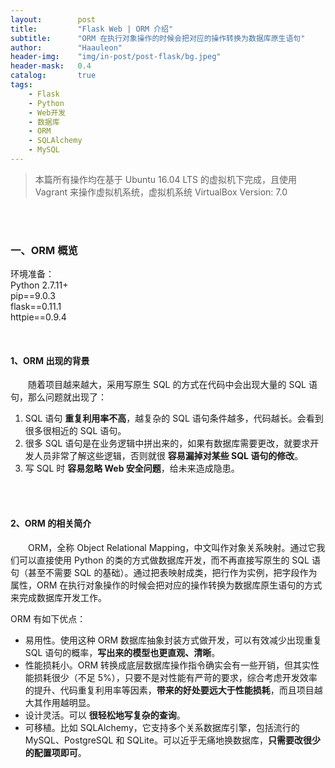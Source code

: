 ```yaml
---
layout:        post
title:         "Flask Web | ORM 介绍"
subtitle:      "ORM 在执行对象操作的时候会把对应的操作转换为数据库原生语句"
author:        "Haauleon"
header-img:    "img/in-post/post-flask/bg.jpeg"
header-mask:   0.4
catalog:       true
tags:
    - Flask
    - Python
    - Web开发
    - 数据库
    - ORM
    - SQLAlchemy
    - MySQL
---
```


> 本篇所有操作均在基于 Ubuntu 16.04 LTS 的虚拟机下完成，且使用 Vagrant 来操作虚拟机系统，虚拟机系统 VirtualBox Version: 7.0 

<br>
<br>

### 一、ORM 概览
环境准备：     
Python 2.7.11+      
pip==9.0.3     
flask==0.11.1   
httpie==0.9.4     

<br>

#### 1、ORM 出现的背景 
&emsp;&emsp;随着项目越来越大，采用写原生 SQL 的方式在代码中会出现大量的 SQL 语句，那么问题就出现了：    
1. SQL 语句 **重复利用率不高**，越复杂的 SQL 语句条件越多，代码越长。会看到很多很相近的 SQL 语句。     
2. 很多 SQL 语句是在业务逻辑中拼出来的，如果有数据库需要更改，就要求开发人员非常了解这些逻辑，否则就很 **容易漏掉对某些 SQL 语句的修改**。     
3. 写 SQL 时 **容易忽略 Web 安全问题**，给未来造成隐患。      

<br>
<br>

#### 2、ORM 的相关简介
&emsp;&emsp;ORM，全称 Object Relational Mapping，中文叫作对象关系映射。通过它我们可以直接使用 Python 的类的方式做数据库开发，而不再直接写原生的 SQL 语句（甚至不需要 SQL 的基础）。通过把表映射成类，把行作为实例，把字段作为属性，ORM 在执行对象操作的时候会把对应的操作转换为数据库原生语句的方式来完成数据库开发工作。     

ORM 有如下优点：     
- 易用性。使用这种 ORM 数据库抽象封装方式做开发，可以有效减少出现重复 SQL 语句的概率，**写出来的模型也更直观、清晰**。     
- 性能损耗小。ORM 转换成底层数据库操作指令确实会有一些开销，但其实性能损耗很少（不足 5%），只要不是对性能有严苛的要求，综合考虑开发效率的提升、代码重复利用率等因素，**带来的好处要远大于性能损耗**，而且项目越大其作用越明显。     
- 设计灵活。可以 **很轻松地写复杂的查询**。    
- 可移植。比如 SQLAlchemy，它支持多个关系数据库引擎，包括流行的 MySQL、PostgreSQL 和 SQLite。可以近乎无痛地换数据库，**只需要改很少的配置项即可**。